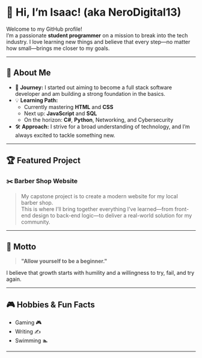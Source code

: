 # 👋 Hi, I’m Isaac! (aka NeroDigital13)

Welcome to my GitHub profile!  
I’m a passionate **student programmer** on a mission to break into the tech industry. I love learning new things and believe that every step—no matter how small—brings me closer to my goals.

---

## 🌟 About Me

- 🚀 **Journey:** I started out aiming to become a full stack software developer and am building a strong foundation in the basics.
- 💡 **Learning Path:**  
  - Currently mastering **HTML** and **CSS**
  - Next up: **JavaScript** and **SQL**
  - On the horizon: **C#**, **Python**, Networking, and Cybersecurity
- 🛠️ **Approach:** I strive for a broad understanding of technology, and I’m always excited to tackle something new.

---

## 🏆 Featured Project

### ✂️ Barber Shop Website
> My capstone project is to create a modern website for my local barber shop.  
> This is where I’ll bring together everything I’ve learned—from front-end design to back-end logic—to deliver a real-world solution for my community.

---

## 💬 Motto

> **"Allow yourself to be a beginner."**

I believe that growth starts with humility and a willingness to try, fail, and try again.

---

## 🎮 Hobbies & Fun Facts

- Gaming 🎮
- Writing ✍️
- Swimming 🏊

---
